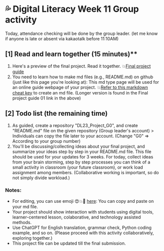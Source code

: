 # 💦 Digital Literacy Week 11 Group activity

Today, attendance checking will be done by the group leader. (let me know if anyone is late or absent via kakaotalk before 11:10AM)
## [1] Read and learn together (15 minutes)**

1. Here's a preview of the final project. Read it together. 💥[Final project guide](https://github.com/MK316/Spring2023/tree/main/DL/DLProject)
2. You need to learn how to make md files (e.g., README.md) on github (just like this page you're looking at): This md type page will be used for an online guide webpage of your project. 💥[Refer to this markdown cheat key](https://www.markdownguide.org/cheat-sheet/) to create an md file. (Longer version is found in the Final project guide 01 link in the above)

## [2] Todo list (the remaining time)

1. As guided, create a repository "DL23_Project_G0", and create "README.md" file on the given repository (Group leader's account) > Individuals can copy the file later to your account. (Change "G0" => According to your group number)
2. You'll be discussing/collecting ideas about your final project, and summarize your ideas step by step in your README.md file. This file should be used for your updates for 3 weeks. For today, collect ideas from your brain storming, step by step processes you can think of a small activity in classroom (your future classroom), or work load assignment among members. (Collaborative working is important, so do not simply divide workload.)

### Notes:

+ For editing, you can use emoji 😍💥🌱 [here](https://gist.github.com/rxaviers/7360908): You can copy and paste on your md file.
+ Your project should show interaction with students using digital tools, learner-centered lesson, colaborative, and technology assisted methods.
+ Use ChatGPT for English translation, grammar check, Python coding example, and so on. (Please proceed with this activity collaboratively, exploring together.)
+ This project file can be updated till the final submission.

